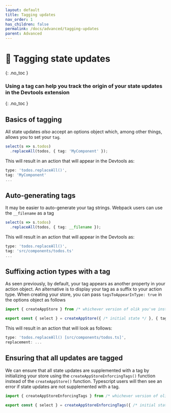 ```yaml
---
layout: default
title: Tagging updates
nav_order: 1
has_children: false
permalink: /docs/advanced/tagging-updates
parent: Advanced
---
```


# 🐤 Tagging state updates
{: .no_toc }

### Using a **tag** can help you track the origin of your state updates in the Devtools extension
{: .no_toc }

## **Basics** of tagging
All state updates *also* accept an options object which, among other things, allows you to set your `tag`.
```ts
select(s => s.todos)
  .replaceAll(todos, { tag: 'MyComponent' });
```
This will result in an action that will appear in the Devtools as:
```ts
type: 'todos.replaceAll()',
tag: 'MyComponent'
...
```

## **Auto-generating** tags
It may be easier to auto-generate your tag strings. Webpack users can use the `__filename` as a tag
```ts
select(s => s.todos)
  .replaceAll(todos, { tag: __filename });
```
This will result in an action that will appear in the Devtools as:
```ts
type: 'todos.replaceAll()',
tag: 'src/components/todos.ts'
...
```

## **Suffixing action types** with a tag
As seen previously, by default, your tag appears as another property in your action object. An alternative is to display your tag as a suffix to your action type. When creating your store, you can pass `tagsToAppearInType: true` in the options object as follows
```ts
import { createAppStore } from /* whichever version of olik you've installed */

export const { select } = createAppStore({ /* initial state */ }, { tagsToAppearInType: true })
```
This will result in an action that will look as follows:
```ts
type: 'todos.replaceAll() [src/components/todos.ts]',
replacement: ...
```

## Ensuring that **all updates are tagged**
We can ensure that all state updates are supplemented with a tag by initializing your store using the `createAppStoreEnforcingTags()` function instead of the `createAppStore()` function. Typescript users will then see an error if state updates are not supplemented with a tag.
```ts
import { createAppStoreEnforcingTags } from /* whichever version of olik you've installed */

export const { select } = createAppStoreEnforcingTags({ /* initial state */ })
```
